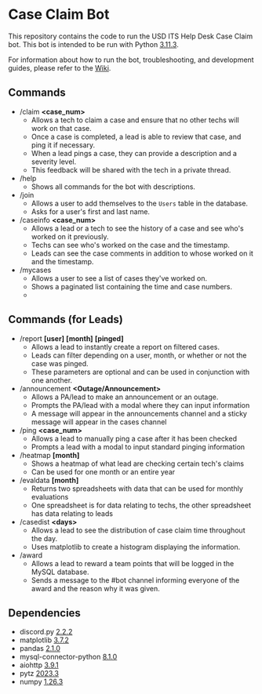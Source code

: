 # Case Claim Bot
This repository contains the code to run the USD ITS Help Desk Case Claim bot. This bot is intended to be run with Python [3.11.3](https://www.python.org/downloads/release/python-3113/).

For information about how to run the bot, troubleshooting, and development guides, please refer to the [Wiki](https://github.com/ajockelle/CaseClaim/wiki).

## Commands
- /claim **<case_num>**
    - Allows a tech to claim a case and ensure that no other techs will work on that case.
    - Once a case is completed, a lead is able to review that case, and ping it if necessary.
    - When a lead pings a case, they can provide a description and a severity level.
    - This feedback will be shared with the tech in a private thread.
- /help
    - Shows all commands for the bot with descriptions.
- /join
    - Allows a user to add themselves to the `Users` table in the database.
    - Asks for a user's first and last name.
- /caseinfo **\<case_num>**
    - Allows a lead or a tech to see the history of a case and see who's worked on it previously.
    - Techs can see who's worked on the case and the timestamp.
    - Leads can see the case comments in addition to whose worked on it and the timestamp.
- /mycases
    - Allows a user to see a list of cases they've worked on.
    - Shows a paginated list containing the time and case numbers.
    - 
## Commands (for Leads)
- /report **\[user]** **\[month]** **\[pinged]**
    - Allows a lead to instantly create a report on filtered cases.
    - Leads can filter depending on a user, month, or whether or not the case was pinged.
    - These parameters are optional and can be used in conjunction with one another.
- /announcement **<Outage/Announcement>**
  - Allows a PA/lead to make an announcement or an outage.
  - Prompts the PA/lead with a modal where they can input information
  - A message will appear in the announcements channel and a sticky message will appear in the cases channel
- /ping **<user>** **<case_num>**
  - Allows a lead to manually ping a case after it has been checked
  - Prompts a lead with a modal to input standard pinging information
- /heatmap **<year>** **\[month]**
  - Shows a heatmap of what lead are checking certain tech's claims
  - Can be used for one month or an entire year
- /evaldata **<year>** **\[month]**
  - Returns two spreadsheets with data that can be used for monthly evaluations
  - One spreadsheet is for data relating to techs, the other spreadsheet has data relating to leads
- /casedist **\<days>**
    - Allows a lead to see the distribution of case claim time throughout the day.
    - Uses matplotlib to create a histogram displaying the information.
- /award
    - Allows a lead to reward a team points that will be logged in the MySQL database.
    - Sends a message to the #bot channel informing everyone of the award and the reason why it was given.


## Dependencies
- discord.py [2.2.2](https://pypi.org/project/discord.py/)
- matplotlib [3.7.2](https://pypi.org/project/matplotlib/)
- pandas [2.1.0](https://pypi.org/project/pandas/)
- mysql-connector-python [8.1.0](https://pypi.org/project/mysql-connector-python/)
- aiohttp [3.9.1](https://pypi.org/project/aiohttp/)
- pytz [2023.3](https://pypi.org/project/pytz/)
- numpy [1.26.3](https://pypi.org/project/numpy/)